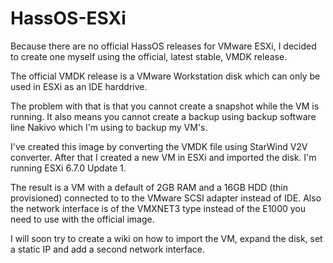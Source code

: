 # HassOS-ESXi

Because there are no official HassOS releases for VMware ESXi, I decided to create one myself using the official, latest stable, VMDK release.

The official VMDK release is a VMware Workstation disk which can only be used in ESXi as an IDE harddrive.

The problem with that is that you cannot create a snapshot while the VM is running. It also means you cannot create a backup using backup software line Nakivo which I'm using to backup my VM's.

I've created this image by converting the VMDK file using StarWind V2V converter. After that I created a new VM in ESXi and imported the disk. I'm running ESXi 6.7.0 Update 1.

The result is a VM with a default of 2GB RAM and a 16GB HDD (thin provisioned) connected to to the VMware SCSI adapter instead of IDE. Also the network interface is of the VMXNET3 type instead of the E1000 you need to use with the official image.

I will soon try to create a wiki on how to import the VM, expand the disk, set a static IP and add a second network interface.
